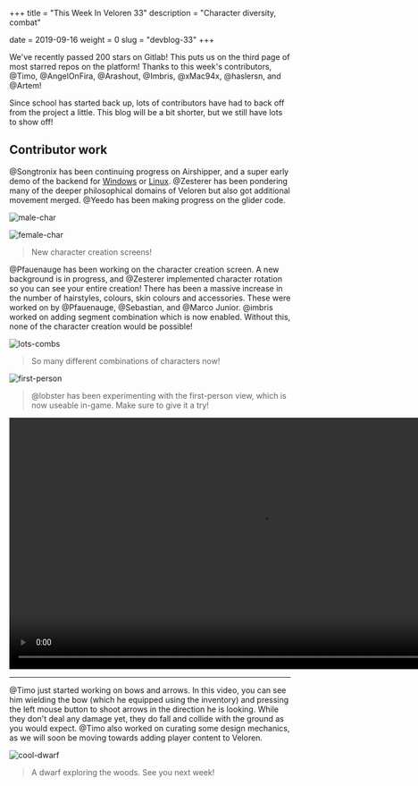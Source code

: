 +++
title = "This Week In Veloren 33"
description = "Character diversity, combat"

date = 2019-09-16
weight = 0
slug = "devblog-33"
+++

We've recently passed 200 stars on Gitlab! This puts us on the third page of most starred repos on the platform! Thanks to this week's contributors, @Timo, @AngelOnFira, @Arashout, @Imbris, @xMac94x, @haslersn, and @Artem!

Since school has started back up, lots of contributors have had to back off from the project a little. This blog will be a bit shorter, but we still have lots to show off!

## Contributor work

@Songtronix has been continuing progress on Airshipper, and a super early demo of the backend for [Windows](https://airshipper.songtronix.com/nightly/master/windows/artifacts.zip) or [Linux](https://airshipper.songtronix.com/nightly/master/linux/artifacts.zip). @Zesterer has been pondering many of the deeper philosophical domains of Veloren but also got additional movement merged. @Yeedo has been making progress on the glider code.

![male-char](https://media.discordapp.net/attachments/597826574095613962/622823155999965195/screenshot_1568562996613.png?width=1194&height=684)

![female-char](https://media.discordapp.net/attachments/597826574095613962/622823158390456333/screenshot_1568562938326.png?width=1194&height=684)

> New character creation screens!

@Pfauenauge has been working on the character creation screen. A new background is in progress, and @Zesterer implemented character rotation so you can see your entire creation! There has been a massive increase in the number of hairstyles, colours, skin colours and accessories. These were worked on by @Pfauenauge, @Sebastian, and @Marco Junior. @imbris worked on adding segment combination which is now enabled. Without this, none of the character creation would be possible!

![lots-combs](https://cdn.discordapp.com/attachments/597826574095613962/622824401091428352/screenshot_1568563253538.png)

> So many different combinations of characters now!

![first-person](https://cdn.discordapp.com/attachments/597826574095613962/622827798968533012/screenshot_1568564097243.png)

> @lobster has been experimenting with the first-person view, which is now useable in-game. Make sure to give it a try!

<video width=900 controls>
  <source src="https://cdn.discordapp.com/attachments/523568428905398283/623185669132517400/untitled.mp4" type="video/mp4">
Your browser does not support the video tag.
</video>

<hr>

@Timo just started working on bows and arrows. In this video, you can see him wielding the bow (which he equipped using the inventory) and pressing the left mouse button to shoot arrows in the direction he is looking. While they don't deal any damage yet, they do fall and collide with the ground as you would expect. @Timo also worked on curating some design mechanics, as we will soon be moving towards adding player content to Veloren.

![cool-dwarf](https://cdn.discordapp.com/attachments/597826574095613962/622825658053033996/screenshot_1568563539261.png)

> A dwarf exploring the woods. See you next week!